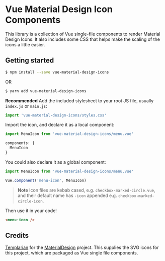 # Vue Material Design Icon Components

This library is a collection of Vue single-file components to render Material
Design Icons. It also includes some CSS that helps make the scaling of the
icons a little easier.

## Getting started

```bash
$ npm install --save vue-material-design-icons
```

OR

```bash
$ yarn add vue-material-design-icons
```

**Recommended** Add the included stylesheet to your root JS file, usually
`index.js` or `main.js`:

```javascript
import 'vue-material-design-icons/styles.css'
```

Import the icon, and declare it as a local component:

```javascript
import MenuIcon from 'vue-material-design-icons/menu.vue'

components: {
  MenuIcon
}
```

You could also declare it as a global component:

```javascript
import MenuIcon from 'vue-material-design-icons/menu.vue'

Vue.component('menu-icon', MenuIcon)
```

> **Note** Icon files are kebab cased, e.g. `checkbox-marked-circle.vue`, and
> their default name has `-icon` appended e.g. `checkbox-marked-circle-icon`.

Then use it in your code!

```html
<menu-icon />
```

## Credits

[Templarian](https://github.com/Templarian "Templarian's GitHub profile") for
the [MaterialDesign](https://github.com/Templarian/MaterialDesign "MaterialDesign Github page")
project. This supplies the SVG icons for this project, which are packaged as
Vue single file components.
